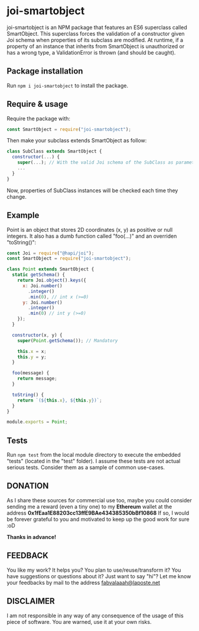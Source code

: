 # joi-smartobject

joi-smartobject is an NPM package that features an ES6 superclass called SmartObject. This superclass forces the validation of a constructor given Joi schema when properties of its subclass are modified. At runtime, if a property of an instance that inherits from SmartObject is unauthorized or has a wrong type, a ValidationError is thrown (and should be caught).

## Package installation

Run `npm i joi-smartobject` to install the package.

## Require & usage

Require the package with:

```javascript
const SmartObject = require("joi-smartobject");
```

Then make your subclass extends SmartObject as follow:

```javascript
class SubClass extends SmartObject {
  constructor(...) {
    super(...); // With the valid Joi schema of the SubClass as parameter
    ...
  }
}
```

Now, properties of SubClass instances will be checked each time they change.

## Example

Point is an object that stores 2D coordinates (x, y) as positive or null integers. It also has a dumb function called "foo(...)" and an overriden "toString()":

```javascript
const Joi = require("@hapi/joi");
const SmartObject = require("joi-smartobject");

class Point extends SmartObject {
  static getSchema() {
    return Joi.object().keys({
      x: Joi.number()
        .integer()
        .min(0), // int x (>=0)
      y: Joi.number()
        .integer()
        .min(0) // int y (>=0)
    });
  }

  constructor(x, y) {
    super(Point.getSchema()); // Mandatory

    this.x = x;
    this.y = y;
  }

  foo(message) {
    return message;
  }

  toString() {
    return `(${this.x}, ${this.y})`;
  }
}

module.exports = Point;
```

## Tests

Run `npm test` from the local module directory to execute the embedded "tests" (located in the "test" folder). I assume these tests are not actual serious tests. Consider them as a sample of common use-cases.

## DONATION

As I share these sources for commercial use too, maybe you could consider sending me a reward (even a tiny one) to my **Ethereum** wallet at the address **0x1fEaa1E88203cc13ffE9BAe434385350bBf10868** If so, I would be forever grateful to you and motivated to keep up the good work for sure :oD

**Thanks in advance!**

## FEEDBACK

You like my work? It helps you? You plan to use/reuse/transform it? You have suggestions or questions about it? Just want to say "hi"? Let me know your feedbacks by mail to the address fabvalaaah@laposte.net

## DISCLAIMER

I am not responsible in any way of any consequence of the usage of this piece of software. You are warned, use it at your own risks.
